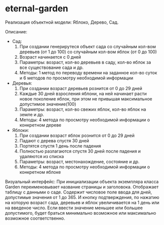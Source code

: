 # eternal-garden

Реализация объектной модели: Яблоко, Дерево, Сад.

Описание:

- Сад:
	1. При создании генерирутеся объект сада со случайным кол-вом деревьев (от 1 до 100) со случайным кол-вом яблок (от 0 до 100)
	2. Возраст начинается с 0 дней
	3. Параметры: возраст, кол-во деревьев в саду, кол-во яблок за все существование сада и др.
	4. Методы: 1 метод по переводу времени на заданное кол-во суток и 6 методов по просмотру необходимой информации
- Деревья:
	1. При создании возраст деревьев рознится от 0 до 29 дней
	2. Каждые 30 дней взросления яблони, на ней начинает расти новое поколение яблок, при этом не привышая максимальное допустимое значение(100)
	3. Параметры: возраст, кол-во свежих яблок, кол-во яблок на земле и др.
	4. Методы: 4 метода по просмотру необходимой информации о конкретном дереве
- Яблоки:
	1. При создании возраст яблок рознится от 0 до 29 дней
	2. Падают с дерева спустя 30 дней
	3. Портятся спустя 1 день после падения
	4. Полностью разлагаются спустя 30 дней после падения и удаляются из списка
	5. Параметры: возраст, местонахождение, состояние и др.
	6. Методы: 4 метода по просмотру необходимой информации о конкретном яблоке

Визуальный интерфейс:
При инициализации объекта экземпляра класса Garden переименовывает название страницы и заголовока.
Отображает таблицу с данными о саде.
Содержит числовое поле ввода для дней, допустимые значения от 1 до 365.
И кнопку подтверждения, по нажатию на которую возраст сада, деревьев и яблок увеличивается на 1 день или на введеное число.
Если ввести значение меньшее или большее допустимого, будет браться минимально возможное или максимально возможное соответственно.